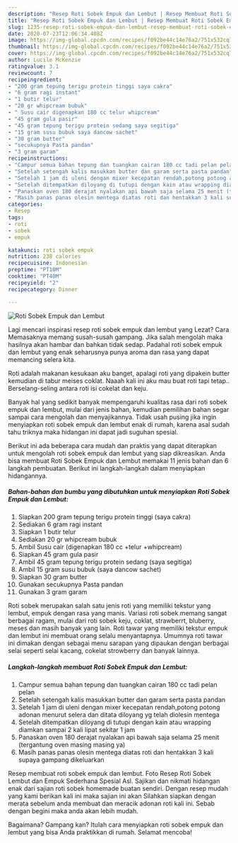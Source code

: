 ```yaml
---
description: "Resep Roti Sobek Empuk dan Lembut | Resep Membuat Roti Sobek Empuk dan Lembut Yang Enak Dan Lezat"
title: "Resep Roti Sobek Empuk dan Lembut | Resep Membuat Roti Sobek Empuk dan Lembut Yang Enak Dan Lezat"
slug: 1235-resep-roti-sobek-empuk-dan-lembut-resep-membuat-roti-sobek-empuk-dan-lembut-yang-enak-dan-lezat
date: 2020-07-23T12:06:34.408Z
image: https://img-global.cpcdn.com/recipes/f092be44c14e76a2/751x532cq70/roti-sobek-empuk-dan-lembut-foto-resep-utama.jpg
thumbnail: https://img-global.cpcdn.com/recipes/f092be44c14e76a2/751x532cq70/roti-sobek-empuk-dan-lembut-foto-resep-utama.jpg
cover: https://img-global.cpcdn.com/recipes/f092be44c14e76a2/751x532cq70/roti-sobek-empuk-dan-lembut-foto-resep-utama.jpg
author: Lucile McKenzie
ratingvalue: 3.1
reviewcount: 7
recipeingredient:
- "200 gram tepung terigu protein tinggi saya cakra"
- "6 gram ragi instant"
- "1 butir telur"
- "20 gr whipcream bubuk"
- " Susu cair digenapkan 180 cc telur whipcream"
- "45 gram gula pasir"
- "45 gram tepung terigu protein sedang saya segitiga"
- "15 gram susu bubuk saya dancow sachet"
- "30 gram butter"
- "secukupnya Pasta pandan"
- "3 gram garam"
recipeinstructions:
- "Campur semua bahan tepung dan tuangkan cairan 180 cc tadi pelan pelan"
- "Setelah setengah kalis masukkan butter dan garam serta pasta pandan"
- "Setelah 1 jam di uleni dengan mixer kecepatan rendah,potong potong adonan menurut selera dan ditata diloyang yg telah diolesin mentega"
- "Setelah ditempatkan diloyang di tutupi dengan kain atau wrapping diamkan sampai 2 kali lipat sekitar 1 jam"
- "Panaskan oven 180 derajat nyalakan api bawah saja selama 25 menit (tergantung oven masing masing ya)"
- "Masih panas panas olesin mentega diatas roti dan hentakkan 3 kali supaya gampang dikeluarkan"
categories:
- Resep
tags:
- roti
- sobek
- empuk

katakunci: roti sobek empuk 
nutrition: 238 calories
recipecuisine: Indonesian
preptime: "PT10M"
cooktime: "PT40M"
recipeyield: "2"
recipecategory: Dinner

---
```



![Roti Sobek Empuk dan Lembut](https://img-global.cpcdn.com/recipes/f092be44c14e76a2/751x532cq70/roti-sobek-empuk-dan-lembut-foto-resep-utama.jpg)

Lagi mencari inspirasi resep roti sobek empuk dan lembut yang Lezat? Cara Memasaknya memang susah-susah gampang. Jika salah mengolah maka hasilnya akan hambar dan bahkan tidak sedap. Padahal roti sobek empuk dan lembut yang enak seharusnya punya aroma dan rasa yang dapat memancing selera kita.

Roti adalah makanan kesukaan aku banget, apalagi roti yang dipakein butter kemudian di tabur meises coklat. Naaah kali ini aku mau buat roti tapi tetap.. Berselang-seling antara roti isi cokelat dan keju.

Banyak hal yang sedikit banyak mempengaruhi kualitas rasa dari roti sobek empuk dan lembut, mulai dari jenis bahan, kemudian pemilihan bahan segar sampai cara mengolah dan menyajikannya. Tidak usah pusing jika ingin menyiapkan roti sobek empuk dan lembut enak di rumah, karena asal sudah tahu triknya maka hidangan ini dapat jadi suguhan spesial.


Berikut ini ada beberapa cara mudah dan praktis yang dapat diterapkan untuk mengolah roti sobek empuk dan lembut yang siap dikreasikan. Anda bisa membuat Roti Sobek Empuk dan Lembut memakai 11 jenis bahan dan 6 langkah pembuatan. Berikut ini langkah-langkah dalam menyiapkan hidangannya.

<!--inarticleads1-->

##### Bahan-bahan dan bumbu yang dibutuhkan untuk menyiapkan Roti Sobek Empuk dan Lembut:

1. Siapkan 200 gram tepung terigu protein tinggi (saya cakra)
1. Sediakan 6 gram ragi instant
1. Siapkan 1 butir telur
1. Sediakan 20 gr whipcream bubuk
1. Ambil  Susu cair (digenapkan 180 cc +telur +whipcream)
1. Siapkan 45 gram gula pasir
1. Ambil 45 gram tepung terigu protein sedang (saya segitiga)
1. Ambil 15 gram susu bubuk (saya dancow sachet)
1. Siapkan 30 gram butter
1. Gunakan secukupnya Pasta pandan
1. Gunakan 3 gram garam


Roti sobek merupakan salah satu jenis roti yang memiliki tekstur yang lembut, empuk dengan rasa yang manis. Variasi roti sobek memang sangat berbagai ragam, mulai dari roti sobek keju, coklat, strawberrt, bluberry, meses dan masih banyak yang lain. Roti tawar yang memiliki tekstur empuk dan lembut ini membuat orang selalu menyantapnya. Umumnya roti tawar ini dimakan dengan sebagai menu sarapan yang dipaukan dengan berbagai selai seperti selai kacang, cokelat strowberry dan banyak lainnya. 

<!--inarticleads2-->

##### Langkah-langkah membuat Roti Sobek Empuk dan Lembut:

1. Campur semua bahan tepung dan tuangkan cairan 180 cc tadi pelan pelan
1. Setelah setengah kalis masukkan butter dan garam serta pasta pandan
1. Setelah 1 jam di uleni dengan mixer kecepatan rendah,potong potong adonan menurut selera dan ditata diloyang yg telah diolesin mentega
1. Setelah ditempatkan diloyang di tutupi dengan kain atau wrapping diamkan sampai 2 kali lipat sekitar 1 jam
1. Panaskan oven 180 derajat nyalakan api bawah saja selama 25 menit (tergantung oven masing masing ya)
1. Masih panas panas olesin mentega diatas roti dan hentakkan 3 kali supaya gampang dikeluarkan


Resep membuat roti sobek empuk dan lembut. Foto Resep Roti Sobek Lembut dan Empuk Sederhana Spesial Asl. Sajikan dan nikmati hidangan enak dari sajian roti sobek homemade buatan sendiri. Dengan resep mudah yang kami berikan kali ini maka sajian ini akan Silahkan siapkan dengan merata sebelum anda membuat dan meracik adonan roti kali ini. Sebab dengan begini maka anda akan lebih mudah. 

Bagaimana? Gampang kan? Itulah cara menyiapkan roti sobek empuk dan lembut yang bisa Anda praktikkan di rumah. Selamat mencoba!
